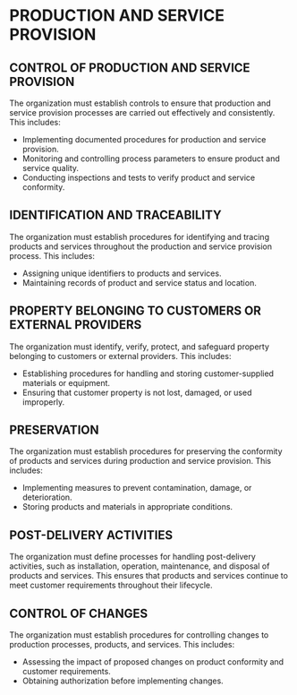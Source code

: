 # PRODUCTION AND SERVICE PROVISION

## CONTROL OF PRODUCTION AND SERVICE PROVISION

The organization must establish controls to ensure that production and service provision processes are carried out effectively and consistently. This includes:

- Implementing documented procedures for production and service provision.
- Monitoring and controlling process parameters to ensure product and service quality.
- Conducting inspections and tests to verify product and service conformity.

## IDENTIFICATION AND TRACEABILITY

The organization must establish procedures for identifying and tracing products and services throughout the production and service provision process. This includes:

- Assigning unique identifiers to products and services.
- Maintaining records of product and service status and location.

## PROPERTY BELONGING TO CUSTOMERS OR EXTERNAL PROVIDERS

The organization must identify, verify, protect, and safeguard property belonging to customers or external providers. This includes:

- Establishing procedures for handling and storing customer-supplied materials or equipment.
- Ensuring that customer property is not lost, damaged, or used improperly.

## PRESERVATION

The organization must establish procedures for preserving the conformity of products and services during production and service provision. This includes:

- Implementing measures to prevent contamination, damage, or deterioration.
- Storing products and materials in appropriate conditions.

## POST-DELIVERY ACTIVITIES

The organization must define processes for handling post-delivery activities, such as installation, operation, maintenance, and disposal of products and services. This ensures that products and services continue to meet customer requirements throughout their lifecycle.

## CONTROL OF CHANGES

The organization must establish procedures for controlling changes to production processes, products, and services. This includes:

- Assessing the impact of proposed changes on product conformity and customer requirements.
- Obtaining authorization before implementing changes.
